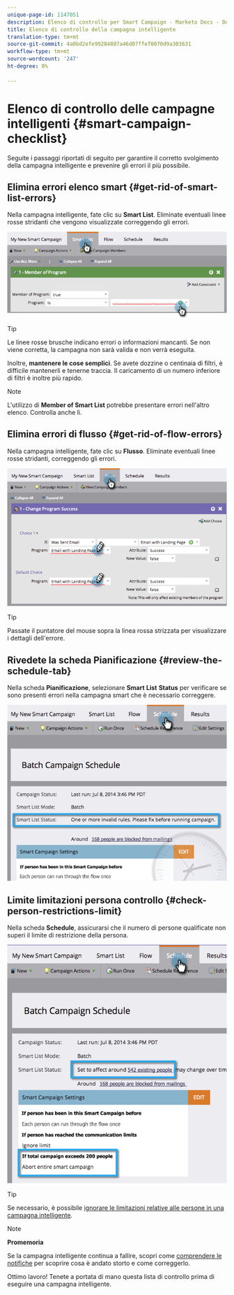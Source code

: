 ```yaml
---
unique-page-id: 1147051
description: Elenco di controllo per Smart Campaign - Marketo Docs - Documentazione prodotto
title: Elenco di controllo della campagna intelligente
translation-type: tm+mt
source-git-commit: 4a0bd2efe99284807a46d07ffef0070d9a303631
workflow-type: tm+mt
source-wordcount: '247'
ht-degree: 0%

---
```



# Elenco di controllo delle campagne intelligenti {#smart-campaign-checklist}

Seguite i passaggi riportati di seguito per garantire il corretto svolgimento della campagna intelligente e prevenire gli errori il più possibile.

## Elimina errori elenco smart {#get-rid-of-smart-list-errors}

Nella campagna intelligente, fate clic su **Smart List**. Eliminate eventuali linee rosse stridanti che vengono visualizzate correggendo gli errori.

![](assets/image2014-9-22-16-3a9-3a13.png)

>[!TIP]
>
>Le linee rosse brusche indicano errori o informazioni mancanti. Se non viene corretta, la campagna non sarà valida e non verrà eseguita.
>
>Inoltre, **mantenere le cose semplici**. Se avete dozzine o centinaia di filtri, è difficile mantenerli e tenerne traccia. Il caricamento di un numero inferiore di filtri è inoltre più rapido.

>[!NOTE]
>
>L&#39;utilizzo di **Member of Smart List** potrebbe presentare errori nell&#39;altro elenco. Controlla anche lì.

## Elimina errori di flusso {#get-rid-of-flow-errors}

Nella campagna intelligente, fate clic su **Flusso**. Eliminate eventuali linee rosse stridanti, correggendo gli errori.

![](assets/image2014-9-22-16-3a10-3a49.png)

>[!TIP]
>
>Passate il puntatore del mouse sopra la linea rossa strizzata per visualizzare i dettagli dell&#39;errore.

## Rivedete la scheda Pianificazione {#review-the-schedule-tab}

Nella scheda **Pianificazione**, selezionare **Smart** **List** **Status** per verificare se sono presenti errori nella campagna smart che è necessario correggere.

![](assets/three.png)

## Limite limitazioni persona controllo {#check-person-restrictions-limit}

Nella scheda **Schedule**, assicurarsi che il numero di persone qualificate non superi il limite di restrizione della persona.

![](assets/four.png)

>[!TIP]
>
>Se necessario, è possibile [ignorare le limitazioni relative alle persone in una campagna intelligente](/help/marketo/product-docs/core-marketo-concepts/smart-campaigns/using-smart-campaigns/override-person-restrictions-in-a-smart-campaign.md).

>[!NOTE]
>
>**Promemoria**
>
>Se la campagna intelligente continua a fallire, scopri come [comprendere le notifiche](/help/marketo/product-docs/core-marketo-concepts/miscellaneous/understanding-notifications.md) per scoprire cosa è andato storto e come correggerlo.

Ottimo lavoro! Tenete a portata di mano questa lista di controllo prima di eseguire una campagna intelligente.